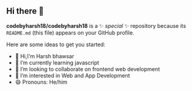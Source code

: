 ## Hi there 👋

**codebyharsh18/codebyharsh18** is a ✨ _special_ ✨ repository because its `README.md` (this file) appears on your GitHub profile.

Here are some ideas to get you started:

- 👋 Hi,I'm Harsh bhawsar
- 🌱 I’m currently learning javascript
- 👯 I’m looking to collaborate on frontend web development
- 👀 I’m interested in Web and App Development
- 😄 Pronouns: He/him
